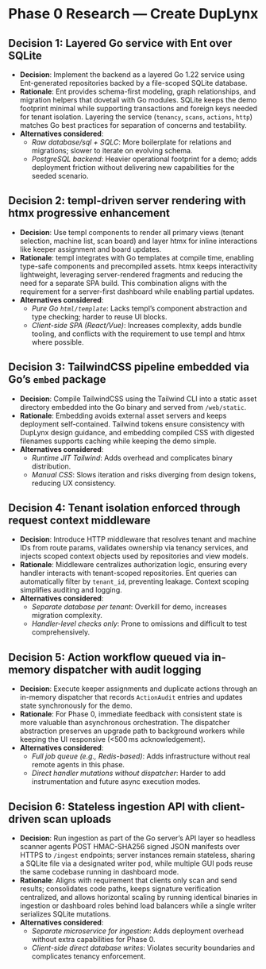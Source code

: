 # Phase 0 Research — Create DupLynx

## Decision 1: Layered Go service with Ent over SQLite
- **Decision**: Implement the backend as a layered Go 1.22 service using Ent-generated repositories backed by a file-scoped SQLite database.
- **Rationale**: Ent provides schema-first modeling, graph relationships, and migration helpers that dovetail with Go modules. SQLite keeps the demo footprint minimal while supporting transactions and foreign keys needed for tenant isolation. Layering the service (`tenancy`, `scans`, `actions`, `http`) matches Go best practices for separation of concerns and testability.
- **Alternatives considered**:
  - *Raw database/sql + SQLC*: More boilerplate for relations and migrations; slower to iterate on evolving schema.
  - *PostgreSQL backend*: Heavier operational footprint for a demo; adds deployment friction without delivering new capabilities for the seeded scenario.

## Decision 2: templ-driven server rendering with htmx progressive enhancement
- **Decision**: Use templ components to render all primary views (tenant selection, machine list, scan board) and layer htmx for inline interactions like keeper assignment and board updates.
- **Rationale**: templ integrates with Go templates at compile time, enabling type-safe components and precompiled assets. htmx keeps interactivity lightweight, leveraging server-rendered fragments and reducing the need for a separate SPA build. This combination aligns with the requirement for a server-first dashboard while enabling partial updates.
- **Alternatives considered**:
  - *Pure Go `html/template`*: Lacks templ’s component abstraction and type checking; harder to reuse UI blocks.
  - *Client-side SPA (React/Vue)*: Increases complexity, adds bundle tooling, and conflicts with the requirement to use templ and htmx where possible.

## Decision 3: TailwindCSS pipeline embedded via Go’s `embed` package
- **Decision**: Compile TailwindCSS using the Tailwind CLI into a static asset directory embedded into the Go binary and served from `/web/static`.
- **Rationale**: Embedding avoids external asset servers and keeps deployment self-contained. Tailwind tokens ensure consistency with DupLynx design guidance, and embedding compiled CSS with digested filenames supports caching while keeping the demo simple.
- **Alternatives considered**:
  - *Runtime JIT Tailwind*: Adds overhead and complicates binary distribution.
  - *Manual CSS*: Slows iteration and risks diverging from design tokens, reducing UX consistency.

## Decision 4: Tenant isolation enforced through request context middleware
- **Decision**: Introduce HTTP middleware that resolves tenant and machine IDs from route params, validates ownership via tenancy services, and injects scoped context objects used by repositories and view models.
- **Rationale**: Middleware centralizes authorization logic, ensuring every handler interacts with tenant-scoped repositories. Ent queries can automatically filter by `tenant_id`, preventing leakage. Context scoping simplifies auditing and logging.
- **Alternatives considered**:
  - *Separate database per tenant*: Overkill for demo, increases migration complexity.
  - *Handler-level checks only*: Prone to omissions and difficult to test comprehensively.

## Decision 5: Action workflow queued via in-memory dispatcher with audit logging
- **Decision**: Execute keeper assignments and duplicate actions through an in-memory dispatcher that records `ActionAudit` entries and updates state synchronously for the demo.
- **Rationale**: For Phase 0, immediate feedback with consistent state is more valuable than asynchronous orchestration. The dispatcher abstraction preserves an upgrade path to background workers while keeping the UI responsive (<500 ms acknowledgement).
- **Alternatives considered**:
  - *Full job queue (e.g., Redis-based)*: Adds infrastructure without real remote agents in this phase.
  - *Direct handler mutations without dispatcher*: Harder to add instrumentation and future async execution modes.

## Decision 6: Stateless ingestion API with client-driven scan uploads
- **Decision**: Run ingestion as part of the Go server’s API layer so headless scanner agents POST HMAC-SHA256 signed JSON manifests over HTTPS to `/ingest` endpoints; server instances remain stateless, sharing a SQLite file via a designated writer pod, while multiple GUI pods reuse the same codebase running in dashboard mode.
- **Rationale**: Aligns with requirement that clients only scan and send results; consolidates code paths, keeps signature verification centralized, and allows horizontal scaling by running identical binaries in ingestion or dashboard roles behind load balancers while a single writer serializes SQLite mutations.
- **Alternatives considered**:
  - *Separate microservice for ingestion*: Adds deployment overhead without extra capabilities for Phase 0.
  - *Client-side direct database writes*: Violates security boundaries and complicates tenancy enforcement.
